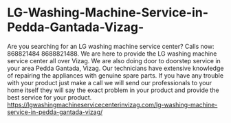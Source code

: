 # LG-Washing-Machine-Service-in-Pedda-Gantada-Vizag-
Are you searching for an LG washing machine service center? Calls now: 868821484 8688821488. We are here to provide the LG washing machine service center all over Vizag. We are also doing door to doorstep service in your area Pedda Gantada, Vizag. Our technicians have extensive knowledge of repairing the appliances with genuine spare parts. If you have any trouble with your product just make a call we will send our professionals to your home itself they will say the exact problem in your product and provide the best service for your product. https://lgwashingmachineservicecenterinvizag.com/lg-washing-machine-service-in-pedda-gantada-vizag/
